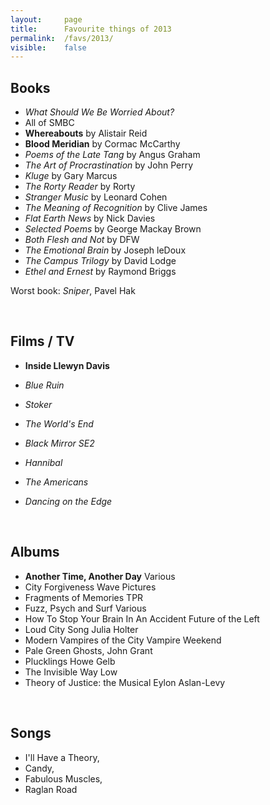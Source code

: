 ```yaml
---
layout:     page
title:      Favourite things of 2013
permalink:  /favs/2013/
visible:    false
---
```


## Books

* _What Should We Be Worried About?_
* All of SMBC
* **Whereabouts** by Alistair Reid
* **Blood Meridian** by Cormac McCarthy
* _Poems of the Late Tang_ by Angus Graham
* _The Art of Procrastination_ by John Perry
* _Kluge_ by Gary Marcus
* _The Rorty Reader_ by Rorty
* _Stranger Music_ by Leonard Cohen
* _The Meaning of Recognition_ by Clive James
* _Flat Earth News_ by Nick Davies
* _Selected Poems_ by George Mackay Brown
* _Both Flesh and Not_ by DFW
* _The Emotional Brain_ by Joseph leDoux
* _The Campus Trilogy_ by David Lodge
* _Ethel and Ernest_ by Raymond Briggs

Worst book: _Sniper_, Pavel Hak

<br>

## Films / TV

* **Inside Llewyn Davis**
* _Blue Ruin_
* _Stoker_
* _The World's End_

* _Black Mirror SE2_
* _Hannibal_
* _The Americans_
* _Dancing on the Edge_

<br>

## Albums

* **Another Time, Another Day**	Various
* City Forgiveness	Wave Pictures
* Fragments of Memories 	TPR
* Fuzz, Psych and Surf	Various
* How To Stop Your Brain In An Accident	Future of the Left
* Loud City Song	Julia Holter
* Modern Vampires of the City	Vampire Weekend
* Pale Green Ghosts,	John Grant
* Plucklings	Howe Gelb
* The Invisible Way	Low
* Theory of Justice: the Musical	Eylon Aslan-Levy

<br>

## Songs

* I'll Have a Theory, 
* Candy, 
* Fabulous Muscles, 
* Raglan Road